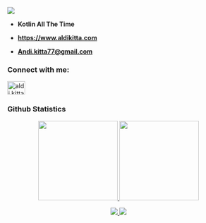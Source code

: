 ![](https://github.com/Aldikitta/Aldikitta/blob/main/BannerGit.png)
<!-- ![](https://github.com/Aldikitta/Aldikitta/blob/main/GITHUB2.png) -->

<!-- <h1 align="center">I'm Aldi Kitta</h1> -->
<!-- <h3 align="center">Android Developer</h3> -->

<!-- <p align="left"> <img src="https://komarev.com/ghpvc/?username=aldikitta&label=Profile%20views&color=0e75b6&style=flat" alt="aldikitta" /> </p>
 -->
<!-- <p align="left"> <a href="https://github.com/ryo-ma/github-profile-trophy"><img src="https://github-profile-trophy.vercel.app/?username=aldikitta" alt="aldikitta" /></a> </p> -->

<!-- <p align="left"> <a href="https://twitter.com/aldikitta" target="blank"><img src="https://img.shields.io/twitter/follow/aldikitta?logo=twitter&style=for-the-badge" alt="aldikitta" /></a> </p> -->

- **Kotlin All The Time**

- **https://www.aldikitta.com**

- **Andi.kitta77@gmail.com**

<!-- - **All of my Jetpack Compose App use Material 3** -->

<h3 align="left">Connect with me:</h3>
<p align="left">
<a href="https://linkedin.com/in/aldikitta" target="blank"><img align="center" src="https://raw.githubusercontent.com/rahuldkjain/github-profile-readme-generator/master/src/images/icons/Social/linked-in-alt.svg" alt="aldi kitta" height="30" width="40" /></a>
</p>

### Github Statistics ###
<p align="center">
<a href="https://github.com/aldikitta">
  <img height="180em" src="https://github-readme-stats-eight-theta.vercel.app/api?username=aldikitta&show_icons=true&theme=gotham&include_all_commits=true&count_private=true"/>
  <img height="180em" src="https://github-readme-streak-stats.herokuapp.com/?user=aldikitta&show_icons=true&locale=en&theme=gotham"/>
</a>
</p>

<p align="center">
<a href="https://github.com/aldikitta">
  <img src="https://github-readme-stats-eight-theta.vercel.app/api/top-langs/?username=aldikitta&layout=compact&langs_count=6&theme=gotham"/>
  <img src="https://github-readme-stats.vercel.app/api/wakatime?username=aldikitta&langs_count=6&layout=compact&show_icons=true&theme=gotham"/>
</a>
</p>

<!-- <p align="center"> <img src="https://github-readme-stats.vercel.app/api/top-langs?username=aldikitta&show_icons=true&theme=gotham" alt="aldikitta" />
 
<p align="center"> <img src="https://github-readme-stats.vercel.app/api?username=aldikitta&show_icons=true&locale=en&theme=gotham" alt="aldikitta" />
  
<p align="center"> <img src="https://github-readme-streak-stats.herokuapp.com/?user=aldikitta&show_icons=true&locale=en&theme=gotham" alt="aldikitta" />
 
<p align='center'> <img src='https://github-readme-stats.vercel.app/api/wakatime?username=aldikitta&show_icons=true&theme=gotham'/></p> -->
